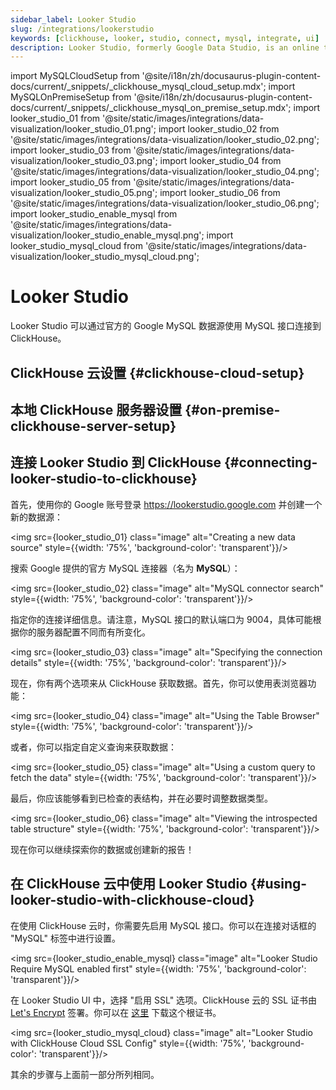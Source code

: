 ```yaml
---
sidebar_label: Looker Studio
slug: /integrations/lookerstudio
keywords: [clickhouse, looker, studio, connect, mysql, integrate, ui]
description: Looker Studio, formerly Google Data Studio, is an online tool for converting data into customizable informative reports and dashboards.
---
```


import MySQLCloudSetup from '@site/i18n/zh/docusaurus-plugin-content-docs/current/_snippets/_clickhouse_mysql_cloud_setup.mdx';
import MySQLOnPremiseSetup from '@site/i18n/zh/docusaurus-plugin-content-docs/current/_snippets/_clickhouse_mysql_on_premise_setup.mdx';
import looker_studio_01 from '@site/static/images/integrations/data-visualization/looker_studio_01.png';
import looker_studio_02 from '@site/static/images/integrations/data-visualization/looker_studio_02.png';
import looker_studio_03 from '@site/static/images/integrations/data-visualization/looker_studio_03.png';
import looker_studio_04 from '@site/static/images/integrations/data-visualization/looker_studio_04.png';
import looker_studio_05 from '@site/static/images/integrations/data-visualization/looker_studio_05.png';
import looker_studio_06 from '@site/static/images/integrations/data-visualization/looker_studio_06.png';
import looker_studio_enable_mysql from '@site/static/images/integrations/data-visualization/looker_studio_enable_mysql.png';
import looker_studio_mysql_cloud from '@site/static/images/integrations/data-visualization/looker_studio_mysql_cloud.png';


# Looker Studio

Looker Studio 可以通过官方的 Google MySQL 数据源使用 MySQL 接口连接到 ClickHouse。

## ClickHouse 云设置 {#clickhouse-cloud-setup}
<MySQLCloudSetup />

## 本地 ClickHouse 服务器设置 {#on-premise-clickhouse-server-setup}
<MySQLOnPremiseSetup />

## 连接 Looker Studio 到 ClickHouse {#connecting-looker-studio-to-clickhouse}

首先，使用你的 Google 账号登录 https://lookerstudio.google.com 并创建一个新的数据源：

<img src={looker_studio_01} class="image" alt="Creating a new data source" style={{width: '75%', 'background-color': 'transparent'}}/>
<br/>

搜索 Google 提供的官方 MySQL 连接器（名为 **MySQL**）：

<img src={looker_studio_02} class="image" alt="MySQL connector search" style={{width: '75%', 'background-color': 'transparent'}}/>
<br/>

指定你的连接详细信息。请注意，MySQL 接口的默认端口为 9004，具体可能根据你的服务器配置不同而有所变化。

<img src={looker_studio_03} class="image" alt="Specifying the connection details" style={{width: '75%', 'background-color': 'transparent'}}/>
<br/>

现在，你有两个选项来从 ClickHouse 获取数据。首先，你可以使用表浏览器功能：

<img src={looker_studio_04} class="image" alt="Using the Table Browser" style={{width: '75%', 'background-color': 'transparent'}}/>
<br/>

或者，你可以指定自定义查询来获取数据：

<img src={looker_studio_05} class="image" alt="Using a custom query to fetch the data" style={{width: '75%', 'background-color': 'transparent'}}/>
<br/>

最后，你应该能够看到已检查的表结构，并在必要时调整数据类型。

<img src={looker_studio_06} class="image" alt="Viewing the introspected table structure" style={{width: '75%', 'background-color': 'transparent'}}/>
<br/>

现在你可以继续探索你的数据或创建新的报告！

## 在 ClickHouse 云中使用 Looker Studio {#using-looker-studio-with-clickhouse-cloud}

在使用 ClickHouse 云时，你需要先启用 MySQL 接口。你可以在连接对话框的 "MySQL" 标签中进行设置。

<img src={looker_studio_enable_mysql} class="image" alt="Looker Studio Require MySQL enabled first" style={{width: '75%', 'background-color': 'transparent'}}/>
<br/>

在 Looker Studio UI 中，选择 "启用 SSL" 选项。ClickHouse 云的 SSL 证书由 [Let's Encrypt](https://letsencrypt.org/certificates/) 签署。你可以在 [这里](https://letsencrypt.org/certs/isrgrootx1.pem) 下载这个根证书。

<img src={looker_studio_mysql_cloud} class="image" alt="Looker Studio with ClickHouse Cloud SSL Config" style={{width: '75%', 'background-color': 'transparent'}}/>
<br/>

其余的步骤与上面前一部分所列相同。

